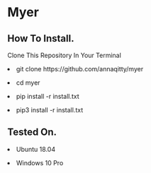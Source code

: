 # Myer

<H2>How To Install.</H2><p><p>
Clone This Repository In Your Terminal<p>
<li>git clone https://github.com/annaqitty/myer<p></li>
<li>cd myer<p></li>
<li>pip install -r install.txt<p></li>
<li>pip3 install -r install.txt<p></li>
  
<H2>Tested On.</H2><p>
<li>Ubuntu 18.04<p></li>
<li>Windows 10 Pro</li>

